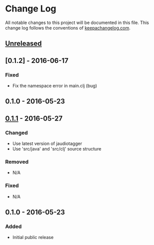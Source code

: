 # Change Log

All notable changes to this project will be documented in this file.
This change log follows the conventions of [keepachangelog.com](http://keepachangelog.com/).

## [Unreleased]

## [0.1.2] - 2016-06-17

### Fixed

- Fix the namespace error in main.clj (bug)

## 0.1.0 - 2016-05-23

## [0.1.1] - 2016-05-27

### Changed

- Use latest version of jaudiotagger
- Use 'src/java' and 'src/clj' source structure

### Removed

- N/A

### Fixed

- N/A

## 0.1.0 - 2016-05-23

### Added

- Initial public release

[Unreleased]: https://github.com/agilecreativity/clj-auditagger/compare/0.1.1...HEAD
[0.1.1]: https://github.com/agilecreativity/clj-audiotagger/compare/0.1.0...0.1.1
